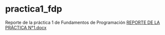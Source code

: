 # practica1_fdp
Reporte de la práctica 1 de Fundamentos de Programación
[REPORTE DE LA PRÁCTICA N°1.docx](https://github.com/44R0NM4T4/practica1_fdp/files/8112449/REPORTE.DE.LA.PRACTICA.N.1.docx)
